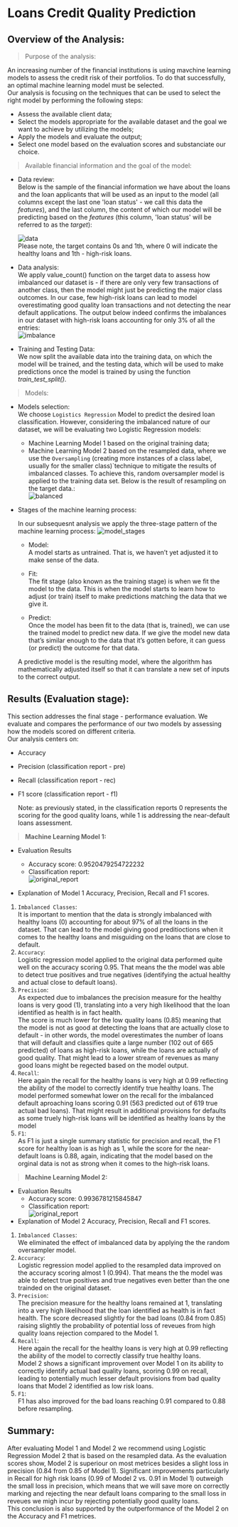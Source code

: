 # Loans Credit Quality Prediction

## Overview of the Analysis:<br/>

> Purpose of the analysis:

An increasing number of the financial institutions is using mavchine learning models to assess the credit risk of their portfolios. To do that successfully, an optimal machine learning model must be selected.<br/>
Our analysis is focusing on the techniques that can be used to select the right model by performing the following steps:

- Assess the available client data;
- Select the models appropriate for the available dataset and the goal we want to achieve by utilizing the models;
- Apply the models and evaluate the output;
- Select one model based on the evaluation scores and substanciate our choice.<br/>

> Available financial information and the goal of the model:<br/>

- Data review:<br/>
  Below is the sample of the financial information we have about the loans and the loan applicants that will be used as an input to the model (all columns except the last one 'loan status' - we call this data the _features_), and the last column, the content of which our model will be predicting based on the _features_ (this column, 'loan status' will be referred to as the _target_):<br/>

  ![data](Images/dataset.PNG)<br/>
  Please note, the target contains 0s and 1th, where 0 will indicate the healthy loans and 1th - high-risk loans.

- Data analysis:<br/>
  We apply value_count() function on the target data to assess how imbalanced our dataset is - if there are only very few transactions of another class, then the model might just be predicting the major class outcomes. In our case, few high-risk loans can lead to model overestimating good quality loan transactions and not detecting the near default applications. The output below indeed confirms the imbalances in our dataset with high-risk loans accounting for only 3% of all the entries:<br/>
  ![imbalance](Images/imbalance.PNG)<br/>

- Training and Testing Data:<br/>
  We now split the available data into the training data, on which the model will be trained, and the testing data, which will be used to make predictions once the model is trained by using the function _train_test_split()_.<br/>

> Models:<br/>

- Models selection:<br/>
  We choose `Logistics Regression` Model to predict the desired loan classification. However, considering the imbalanced nature of our dataset, we will be evaluating two Logistic Regression models:

  - Machine Learning Model 1 based on the original training data;
  - Machine Learning Model 2 based on the resampled data, where we use the `Oversampling` (creating more instances of a class label, usually for the smaller class)`technique to mitigate the results of imbalanced classes. To achieve this, random oversampler model is applied to the training data set. Below is the result of resampling on the target data.:<br/>
    ![balanced](Images/resampled.PNG)<br/>

- Stages of the machine learning process:

  In our subsequesnt analysis we apply the three-stage pattern of the machine learning process:
  ![model_stages](Images/stages.png)<br/>

  - Model: <br/>
    A model starts as untrained. That is, we haven’t yet adjusted it to make sense of the data.

  - Fit: <br/>
    The fit stage (also known as the training stage) is when we fit the model to the data. This is when the model starts to learn how to adjust (or train) itself to make predictions matching the data that we give it.

  - Predict: <br/>
    Once the model has been fit to the data (that is, trained), we can use the trained model to predict new data. If we give the model new data that’s similar enough to the data that it’s gotten before, it can guess (or predict) the outcome for that data.

  A predictive model is the resulting model, where the algorithm has mathematically adjusted itself so that it can translate a new set of inputs to the correct output.

## Results (Evaluation stage):

This section addresses the final stage - performance evaluation. We evaluate and compares the performance of our two models by assessing how the models scored on different criteria.<br/>
Our analysis centers on:<br/>

- Accuracy
- Precision (classification report - pre)
- Recall (classification report - rec)
- F1 score (classification report - f1)<br/>

  Note: as previously stated, in the classification reports 0 represents the scoring for the good quality loans, while 1 is addressing the near-default loans assessment.<br/>

> **Machine Learning Model 1:**<br/>

- Evaluation Results

  - Accuracy score: 0.9520479254722232<br/>
  - Classification report:<br/>
    ![original_report](Images/class_report_original.PNG)<br/>

- Explanation of Model 1 Accuracy, Precision, Recall and F1 scores.<br/>

1. `Imbalanced Classes`: <br/>It is important to mention that the data is strongly imbalanced with healthy loans (0) accounting for about 97% of all the loans in the dataset. That can lead to the model giving good preditioctions when it comes to the healthy loans and misguiding on the loans that are close to default. <br/>
2. `Accuracy`:<br/>Logistic regression model applied to the original data performed quite well on the accuracy scoring 0.95. That means the the model was able to detect true positives and true negatives (identifying the actual healthy and actual close to default loans).<br/>
3. `Precision`:<br/> As expected due to imbalances the precision measure for the healthy loans is very good (1), translating into a very high likelihood that the loan identified as health is in fact health.<br/> The score is much lower for the low quality loans (0.85) meaning that the model is not as good at detecting the loans that are actually close to default - in other words, the model overestimates the number of loans that will default and classifies quite a large number (102 out of 665 predicted) of loans as high-risk loans, while the loans are actually of good quality. That might lead to a lower stream of revenues as many good loans might be regected based on the model output.<br/>
4. `Recall`: <br/> Here again the recall for the healthy loans is very high at 0.99 reflecting the ability of the model to correctly identify true healthy loans. The model performed somewhat lower on the recall for the imbalanced default aproaching loans scoring 0.91 (563 predicted out of 619 true actual bad loans). That might result in additional provisions for defaults as some truely high-risk loans will be identified as healthy loans by the model<br/>
5. `F1`:<br/> As F1 is just a single summary statistic for precision and recall, the F1 score for healthy loan is as high as 1, while the score for the near-default loans is 0.88, again, indicating that the model based on the orginal data is not as strong when it comes to the high-risk loans.

> **Machine Learning Model 2:**<br/>

- Evaluation Results
  - Accuracy score: 0.9936781215845847<br/>
  - Classification report:<br/>
    ![original_report](Images/class_report_original.PNG)<br/>
- Explanation of Model 2 Accuracy, Precision, Recall and F1 scores.<br/>

1. `Imbalanced Classes`: <br/>We eliminated the effect of imbalanced data by applying the the random oversampler model. <br/>
2. `Accuracy`:<br/>Logistic regression model applied to the resampled data improved on the accuracy scoring almost 1 (0.994). That means the the model was able to detect true positives and true negatives even better than the one trainded on the original dataset.<br/>
3. `Precision`:<br/> The precision measure for the healthy loans remained at 1, translating into a very high likelihood that the loan identified as health is in fact health. The score decreased slightly for the bad loans (0.84 from 0.85) raising slightly the probability of potential loss of reveues from high quality loans rejection compared to the Model 1.<br/>
4. `Recall`: <br/> Here again the recall for the healthy loans is very high at 0.99 reflecting the ability of the model to correctly classify true healthy loans.<br/> Model 2 shows a significant improvement over Model 1 on its ability to correctly identify actual bad quality loans, scoring 0.99 on recall, leading to potentially much lesser default provisions from bad quality loans that Model 2 identified as low risk loans.<br/>
5. `F1`:<br/> F1 has also improved for the bad loans reaching 0.91 compared to 0.88 before resampling.

## Summary:

After evaluating Model 1 and Model 2 we recommend using Logistic Regression Model 2 that is based on the resampled data. As the evaluation scores show, Model 2 is superiour on most metrices besides a slight loss in precision (0.84 from 0.85 of Model 1). Significant improvements particularly in Recall for high risk loans (0.99 of Model 2 vs. 0.91 in Model 1) outweigh the small loss in precision, which means that we will save more on correctly marking and rejecting the near default loans comparing to the small loss in reveues we migh incur by rejecting potentially good quality loans.<br/>
This conclusion is also supported by the outperformance of the Model 2 on the Accuracy and F1 metrices.
